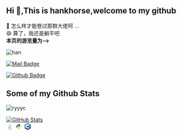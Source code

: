 ## Hi 👋,This is hankhorse,welcome to my github
🤔 怎么样才能卷过那群大佬阿 ...
</br>
😄 算了，我还是躺平吧
</br>
<b> 本页的游览量为--> </b>
</br>

![han](https://count.getloli.com/get/@han)

[![Mail Badge](https://img.shields.io/badge/-1053060273@qq.com-c14438?style=flat&logo=Gmail&logoColor=white&link=mailto:1053060273@qq.com)](mailto:1053060273@qq.com)

[![Github Badge](https://img.shields.io/badge/-hankhorse-grey?style=flat&logo=github&logoColor=white&link=https://github.com/hankhorse/)](https://www.github.com/hankhorse/)

## Some of my Github Stats
<p align=left> <img src=https://komarev.com/ghpvc/?username=ryyyc alt=ryyyc /> </p>

<a href="https://github.com/hankhorse">
  <img align="center" alt="GitHub Stats" src="https://github-readme-stats.vercel.app/api?username=hankhorse&show_icons=true&include_all_commits=true" />
</a>
<!-- <a href="https://github.com/hankhorse">
  <img align="center" alt="Top Langs" src="https://github-readme-stats.vercel.app/api/top-langs/?username=hankhorse&layout=compact" />
</a>
-->
<a></a>
</br>
<code><img height="20" src="https://raw.githubusercontent.com/github/explore/80688e429a7d4ef2fca1e82350fe8e3517d3494d/topics/java/java.png" alt="java"></code>
<code><img height="20" src="https://raw.githubusercontent.com/github/explore/80688e429a7d4ef2fca1e82350fe8e3517d3494d/topics/python/python.png" alt="python"></code>
<code><img height="20" src="https://raw.githubusercontent.com/github/explore/80688e429a7d4ef2fca1e82350fe8e3517d3494d/topics/cpp/cpp.png" alt="cpp"></code>
</br>

<!--
**hankhorse/hankhorse** is a ✨ _special_ ✨ repository because its `README.md` (this file) appears on your GitHub profile.

Here are some ideas to get you started:

- 🔭 I’m currently working on ...
- 🌱 I’m currently learning ...
- 👯 I’m looking to collaborate on ...
- 🤔 I’m looking for help with ...
- 💬 Ask me about ...
- 📫 How to reach me: ...
- 😄 Pronouns: ...
- ⚡ Fun fact: ...
-->
